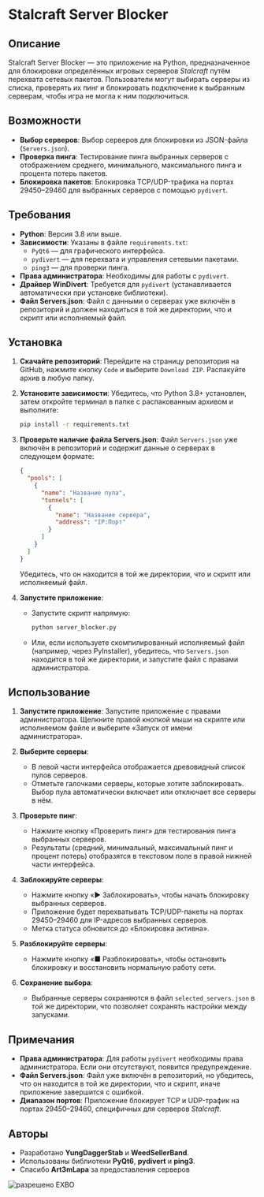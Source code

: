 # Stalcraft Server Blocker

## Описание
Stalcraft Server Blocker — это приложение на Python, предназначенное для блокировки определённых игровых серверов *Stalcraft* путём перехвата сетевых пакетов. Пользователи могут выбирать серверы из списка, проверять их пинг и блокировать подключение к выбранным серверам, чтобы игра не могла к ним подключиться.

## Возможности
- **Выбор серверов**: Выбор серверов для блокировки из JSON-файла (`Servers.json`).
- **Проверка пинга**: Тестирование пинга выбранных серверов с отображением среднего, минимального, максимального пинга и процента потерь пакетов.
- **Блокировка пакетов**: Блокировка TCP/UDP-трафика на портах 29450–29460 для выбранных серверов с помощью `pydivert`.

## Требования
- **Python**: Версия 3.8 или выше.
- **Зависимости**: Указаны в файле `requirements.txt`:
  - `PyQt6` — для графического интерфейса.
  - `pydivert` — для перехвата и управления сетевыми пакетами.
  - `ping3` — для проверки пинга.
- **Права администратора**: Необходимы для работы с `pydivert`.
- **Драйвер WinDivert**: Требуется для `pydivert` (устанавливается автоматически при установке библиотеки).
- **Файл Servers.json**: Файл с данными о серверах уже включён в репозиторий и должен находиться в той же директории, что и скрипт или исполняемый файл.

## Установка
1. **Скачайте репозиторий**:
   Перейдите на страницу репозитория на GitHub, нажмите кнопку `Code` и выберите `Download ZIP`. Распакуйте архив в любую папку.

2. **Установите зависимости**:
   Убедитесь, что Python 3.8+ установлен, затем откройте терминал в папке с распакованным архивом и выполните:
   ```bash
   pip install -r requirements.txt
   ```

3. **Проверьте наличие файла Servers.json**:
   Файл `Servers.json` уже включён в репозиторий и содержит данные о серверах в следующем формате:
   ```json
   {
     "pools": [
       {
         "name": "Название пула",
         "tunnels": [
           {
             "name": "Название сервера",
             "address": "IP:Порт"
           }
         ]
       }
     ]
   }
   ```
   Убедитесь, что он находится в той же директории, что и скрипт или исполняемый файл.

4. **Запустите приложение**:
   - Запустите скрипт напрямую:
     ```bash
     python server_blocker.py
     ```
   - Или, если используете скомпилированный исполняемый файл (например, через PyInstaller), убедитесь, что `Servers.json` находится в той же директории, и запустите файл с правами администратора.

## Использование
1. **Запустите приложение**:
   Запустите приложение с правами администратора. Щелкните правой кнопкой мыши на скрипте или исполняемом файле и выберите «Запуск от имени администратора».

2. **Выберите серверы**:
   - В левой части интерфейса отображается древовидный список пулов серверов.
   - Отметьте галочками серверы, которые хотите заблокировать. Выбор пула автоматически включает или отключает все серверы в нём.

3. **Проверьте пинг**:
   - Нажмите кнопку «Проверить пинг» для тестирования пинга выбранных серверов.
   - Результаты (средний, минимальный, максимальный пинг и процент потерь) отобразятся в текстовом поле в правой нижней части интерфейса.

4. **Заблокируйте серверы**:
   - Нажмите кнопку «▶ Заблокировать», чтобы начать блокировку выбранных серверов.
   - Приложение будет перехватывать TCP/UDP-пакеты на портах 29450–29460 для IP-адресов выбранных серверов.
   - Метка статуса обновится до «Блокировка активна».

5. **Разблокируйте серверы**:
   - Нажмите кнопку «■ Разблокировать», чтобы остановить блокировку и восстановить нормальную работу сети.

6. **Сохранение выбора**:
   - Выбранные серверы сохраняются в файл `selected_servers.json` в той же директории, что позволяет сохранять настройки между запусками.

## Примечания
- **Права администратора**: Для работы `pydivert` необходимы права администратора. Если они отсутствуют, появится предупреждение.
- **Файл Servers.json**: Файл уже включён в репозиторий, но убедитесь, что он находится в той же директории, что и скрипт, иначе приложение завершится с ошибкой.
- **Диапазон портов**: Приложение блокирует TCP и UDP-трафик на портах 29450–29460, специфичных для серверов *Stalcraft*.

## Авторы
- Разработано **YungDaggerStab** и **WeedSellerBand**.
- Использованы библиотеки **PyQt6**, **pydivert** и **ping3**.
- Спасибо **Art3mLapa** за предоставления серверов

![разрешено EXBO](https://i.imgur.com/9i1wRzn.png)



